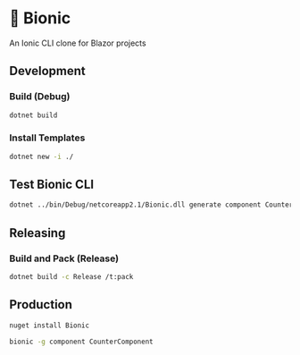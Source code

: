 # 🤖 Bionic

An Ionic CLI clone for Blazor projects

## Development

### Build (Debug)

```bash
dotnet build
```

### Install Templates

```bash
dotnet new -i ./
```

## Test Bionic CLI

```bash
dotnet ../bin/Debug/netcoreapp2.1/Bionic.dll generate component CounterComponent
```

## Releasing

### Build and Pack (Release)

```bash
dotnet build -c Release /t:pack
```

## Production

```bash
nuget install Bionic
```

```bash
bionic -g component CounterComponent
```